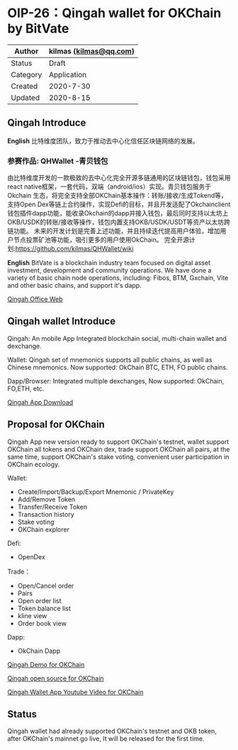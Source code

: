 # OIP-26：Qingah wallet for OKChain by BitVate

| Author   | kilmas (kilmas@qq.com) |
| -------- | ------------------------ |
| Status   | Draft                    |
| Category | Application              |
| Created  | 2020-7-30                |
| Updated  | 2020-8-15                |

## Qingah Introduce

**English** 比特维度团队，致力于推动去中心化信任区块链网络的发展。  
### 参赛作品: QHWallet -青贝钱包  
由比特维度开发的一款极致的去中心化完全开源多链通用的区块链钱包，钱包采用react native框架，一套代码，双端（android/ios）实现。青贝钱包服务于Okchain 生态，将完全支持全部OKChain基本操作：转账/接收/生成Tokend等，支持Open Dex等链上合约操作，实现Defi的目标，并且开发适配了Okchainclient钱包插件dapp功能，能收录Okchain的dapp并接入钱包，最后同时支持以太坊上OKB/USDK的转账/接收等操作，钱包内置支持OKB/USDK/USDT等资产以太坊跨链功能。
未来的开发计划是完善上述功能，并且持续迭代提高用户体验，增加用户节点投票矿池等功能，吸引更多的用户使用OkChain。
完全开源计划:https://github.com/kilmas/QHWallet/wiki

**English** BitVate is a blockchain industry team focused on digital asset investment, development and community operations. We have done a variety of basic chain node operations, including: Fibos, BTM, Gxchain, Vite and other basic chains, and support it's dapp.

[Qingah Office Web](http://qingah.com)


## Qingah wallet Introduce

Qingah: An mobile App Integrated blockchain social, multi-chain wallet and dexchange.

Wallet: Qingah set of mnemonics supports all public chains, as well as Chinese mnemonics. Now supported: OkChain BTC, ETH, FO public chains.

Dapp/Browser: Integrated multiple dexchanges, Now supported: OkChain, FO,ETH, etc.

[Qingah App Download](https://github.com/kilmas/QHWallet/releases)

## Proposal for OKChain

Qingah App new version ready to support OKChain's testnet, wallet support OKChain all tokens and OKChain dex, trade support OKChain all pairs, at the same time, support OKChain's stake voting, convenient user participation in OKChain ecology.

Wallet:
 - Create/Import/Backup/Export Mnemonic / PrivateKey
 - Add/Remove Token
 - Transfer/Receive Token
 - Transaction history
 - Stake voting
 - OKChain explorer

Defi:
 - OpenDex

Trade：
 - Open/Cancel order
 - Pairs
 - Open order list
 - Token balance list
 - kline view
 - Order book view

Dapp:
 - OkChain Dapp

[Qingah Demo for OKChain](https://github.com/kilmas/QHWallet/releases)

[Qingah open source for OKChain](https://github.com/kilmas/QHWallet)

[Qingah Wallet App Youtube Video for OKChain](https://youtu.be/uuTl19ixcVQ)


## Status
Qingah wallet had already supported OKChain's testnet and OKB token, after OKChain's mainnet go live, It will be released for the first time.